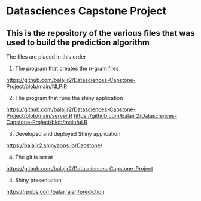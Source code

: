# Datasciences Capstone Project

## This is the repository of the various files that was used to build the prediction algorithm

The files are placed in this order

1. The program that creates the n-gram files

https://github.com/balajir2/Datasciences-Capstone-Project/blob/main/NLP.R

2. The program that runs the shiny application

https://github.com/balajir2/Datasciences-Capstone-Project/blob/main/server.R
https://github.com/balajir2/Datasciences-Capstone-Project/blob/main/ui.R

3. Developed and deployed Shiny application

https://balajir2.shinyapps.io/Capstone/

4. The git is set at

https://github.com/balajir2/Datasciences-Capstone-Project


4. Shiny presentation

https://rpubs.com/balajirajan/prediction

